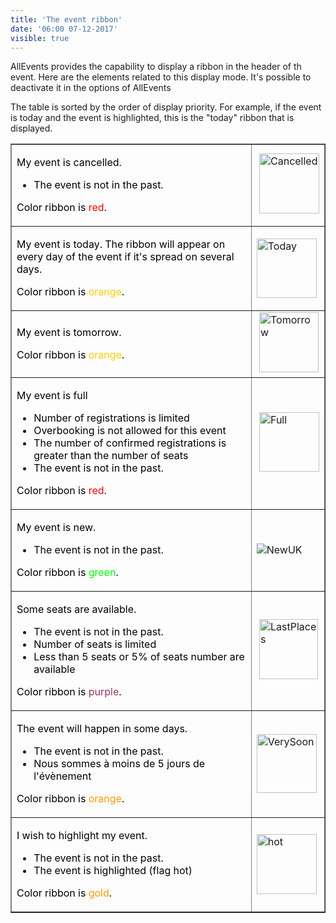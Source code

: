 ```yaml
---
title: 'The event ribbon'
date: '06:00 07-12-2017'
visible: true
---
```


AllEvents provides the capability to display a ribbon in the header of th event. Here are the elements related to this display mode. It's possible to deactivate it  in the options of AllEvents

The table is sorted by the order of display priority. For example, if the event is today and the event is highlighted, this is the "today" ribbon that is displayed.

<table border="1">
<tbody>
<tr>
<td>
<p><span style="color: #000000;">My event is cancelled.</span></p>
<ul>
<li><span style="color: #000000;">The event is not in the past.</span></li>
</ul>
<p><span style="color: #000000;">Color ribbon is <span style="color: #ff0000;">red</span>.</span></p>
</td>
<td>&nbsp;<img src="https://www.allevents3.com/images/presentation_ae/ribbon/Cancelled.png" alt="Cancelled" width="96" height="96" /></td>
</tr>
<tr>
<td>
<p><span style="color: #000000;">My event is today. The ribbon will appear on every day of the event if it's spread on several days.</span></p>
<p><span style="color: #000000;"><span style="color: #000000;">Color ribbon is</span> <span style="color: #ffcc00;">orange</span>.</span></p>
</td>
<td><img src="https://www.allevents3.com/images/presentation_ae/ribbon/Today.png" alt="Today" width="96" height="95" /></td>
</tr>
<tr>
<td>
<p><span style="color: #000000;">My event is tomorrow.</span></p>
<p><span style="color: #000000;"><span style="color: #000000;"><span style="color: #000000;">Color ribbon is</span></span> <span style="color: #ffcc00;">orange</span>.</span></p>
</td>
<td>&nbsp;<img src="https://www.allevents3.com/images/presentation_ae/ribbon/Tomorrow.png" alt="Tomorrow" width="95" height="96" /></td>
</tr>
<tr>
<td>
<p><span style="color: #000000;">My event is full<br /></span></p>
<ul>
<li><span style="color: #000000;">Number of registrations is limited</span></li>
<li><span style="color: #000000;">Overbooking is not allowed for this event</span></li>
<li><span style="color: #000000;">The number of confirmed registrations is greater than the number of seats</span></li>
<li><span style="color: #000000;"><span style="color: #000000;">The event is not in the past</span>.</span></li>
</ul>
<p><span style="color: #000000;"><span style="color: #000000;"><span style="color: #000000;">Color ribbon is</span></span> <span style="color: #ff0000;">red</span>.</span></p>
</td>
<td>&nbsp;<img src="https://www.allevents3.com/images/presentation_ae/ribbon/Full.png" alt="Full" width="96" height="95" /></td>
</tr>
<tr>
<td>
<p><span style="color: #000000;">My event is new.</span></p>
<ul>
<li><span style="color: #000000;"><span style="color: #000000;">The event is not in the past</span>.</span></li>
</ul>
<p><span style="color: #000000;"><span style="color: #000000;"><span style="color: #000000;">Color ribbon is</span></span> <span style="color: #00ff00;">green</span>.</span></p>
</td>
<td><img src="https://www.allevents3.com/images/presentation_ae/ribbon/NewUK.png" alt="NewUK" /></td>
</tr>
<tr>
<td>
<p><span style="color: #000000;">Some seats are available.</span></p>
<ul>
<li><span style="color: #000000;"><span style="color: #000000;">The event is not in the past</span>.</span></li>
<li><span style="color: #000000;">Number of seats is limited</span></li>
<li><span style="color: #000000;">Less than 5 seats or 5% of seats number are available<br /></span></li>
</ul>
<p><span style="color: #000000;"><span style="color: #000000;"><span style="color: #000000;">Color ribbon is</span></span> <span style="color: #993366;">purple</span>.</span></p>
</td>
<td>&nbsp;<img src="https://www.allevents3.com/images/presentation_ae/ribbon/LastPlaces.png" alt="LastPlaces" width="94" height="96" /></td>
</tr>
<tr>
<td>
<p><span style="color: #000000;">The event will happen in some days.</span></p>
<ul>
<li><span style="color: #000000;"><span style="color: #000000;">The event is not in the past</span>.</span></li>
<li><span style="color: #000000;">Nous sommes &agrave; moins de 5 jours de l'&eacute;v&egrave;nement</span></li>
</ul>
<p><span style="color: #000000;"><span style="color: #000000;"><span style="color: #000000;">Color ribbon is</span></span> <span style="color: #ff9900;">orange</span>.</span></p>
</td>
<td><img src="https://www.allevents3.com/images/presentation_ae/ribbon/VerySoon.png" alt="VerySoon" width="96" height="94" /></td>
</tr>
<tr>
<td>
<p><span style="color: #000000;">I wish to highlight my event. </span></p>
<ul>
<li><span style="color: #000000;"><span style="color: #000000;"><span style="color: #000000;">The event is not in the past</span></span>.</span></li>
<li><span style="color: #000000;">The event is highlighted (flag hot)<br /></span></li>
</ul>
<p><span style="color: #000000;"><span style="color: #000000;"><span style="color: #000000;">Color ribbon is</span></span> <span style="color: #ff9900;">gold</span>.</span></p>
</td>
<td><img src="https://www.allevents3.com/images/presentation_ae/ribbon/hot.PNG" alt="hot" width="96" height="96" /></td>
</tr>
</tbody>
</table>